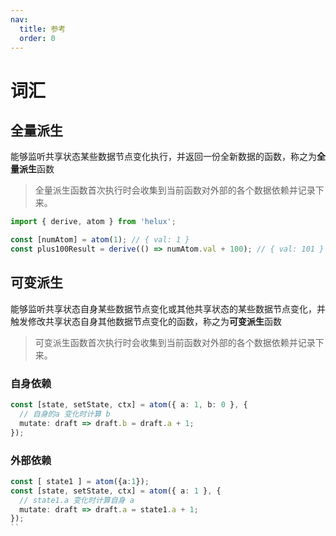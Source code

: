 ```yaml
---
nav:
  title: 参考
  order: 0
---
```


# 词汇

## 全量派生

能够监听共享状态某些数据节点变化执行，并返回一份全新数据的函数，称之为**全量派生**函数

> 全量派生函数首次执行时会收集到当前函数对外部的各个数据依赖并记录下来。

```ts
import { derive, atom } from 'helux';

const [numAtom] = atom(1); // { val: 1 }
const plus100Result = derive(() => numAtom.val + 100); // { val: 101 }
```

## 可变派生

能够监听共享状态自身某些数据节点变化或其他共享状态的某些数据节点变化，并触发修改共享状态自身其他数据节点变化的函数，称之为**可变派生**函数

> 可变派生函数首次执行时会收集到当前函数对外部的各个数据依赖并记录下来。

### 自身依赖

```ts
const [state, setState, ctx] = atom({ a: 1, b: 0 }, {
  // 自身的a 变化时计算 b
  mutate: draft => draft.b = draft.a + 1;
});
```

### 外部依赖

```ts
const [ state1 ] = atom({a:1});
const [state, setState, ctx] = atom({ a: 1 }, {
  // state1.a 变化时计算自身 a
  mutate: draft => draft.a = state1.a + 1;
});
``
```
